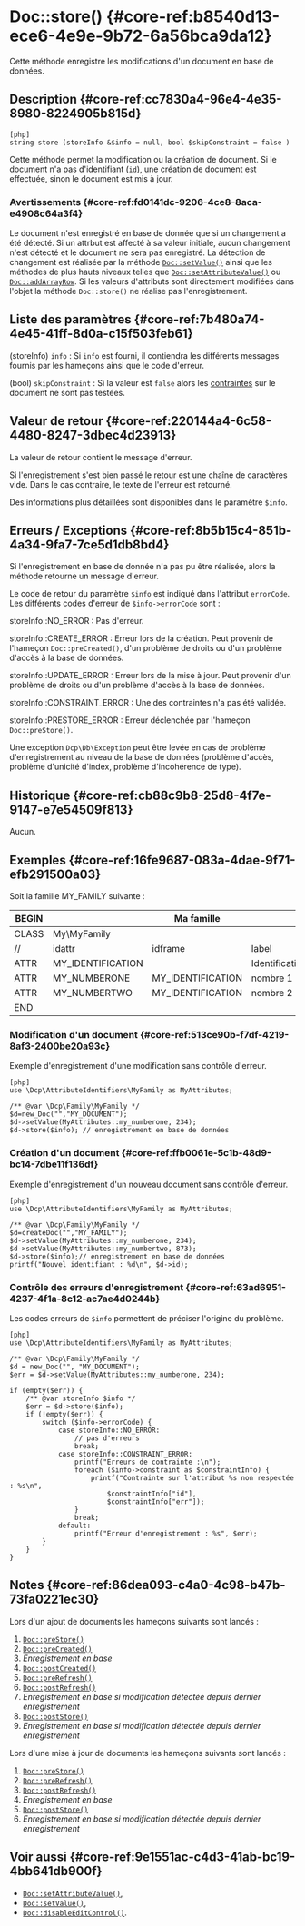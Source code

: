 # Doc::store() {#core-ref:b8540d13-ece6-4e9e-9b72-6a56bca9da12}

<div class="short-description">
Cette méthode enregistre les modifications d'un document en base de données.
</div>

## Description {#core-ref:cc7830a4-96e4-4e35-8980-8224905b815d}

    [php]
    string store (storeInfo &$info = null, bool $skipConstraint = false )

Cette méthode permet la modification ou la création de document. Si le document
n'a pas d'identifiant (`id`), une création de document est effectuée, sinon le
document est mis à jour.

### Avertissements {#core-ref:fd0141dc-9206-4ce8-8aca-e4908c64a3f4}

Le document n'est enregistré en base de donnée que si un changement a été
détecté. Si un attrbut est affecté à sa valeur initiale, aucun changement n'est
détecté et le document ne sera pas enregistré. La détection de changement est
réalisée par la méthode [`Doc::setValue()`][docsetvalue] ainsi que les méthodes
de plus hauts niveaux telles que [`Doc::setAttributeValue()`][docsetattrvalue]
ou [`Doc::addArrayRow`][addarrayrow]. Si les valeurs d'attributs sont
directement modifiées dans l'objet la méthode `Doc::store()` ne réalise pas
l'enregistrement.

## Liste des paramètres {#core-ref:7b480a74-4e45-41ff-8d0a-c15f503feb61}

(storeInfo) `info`
:   Si `info` est fourni, il contiendra les différents messages fournis par les
    hameçons ainsi que le code d'erreur.

(bool) `skipConstraint`
:   Si la valeur est `false` alors les [contraintes][contraintes] sur le
    document ne sont pas testées.


## Valeur de retour {#core-ref:220144a4-6c58-4480-8247-3dbec4d23913}

La valeur de retour contient le message d'erreur.

Si l'enregistrement s'est bien passé le retour est une chaîne de caractères
vide. Dans le cas contraire, le texte de l'erreur est retourné.

Des informations plus détaillées sont disponibles dans le paramètre `$info`.

## Erreurs / Exceptions {#core-ref:8b5b15c4-851b-4a34-9fa7-7ce5d1db8bd4}

Si l'enregistrement en base de donnée n'a pas pu être réalisée, alors la méthode
retourne un message d'erreur.

Le code de retour du paramètre `$info` est indiqué dans l'attribut `errorCode`. 
Les différents codes d'erreur de `$info->errorCode` sont :

storeInfo::NO_ERROR
:   Pas d'erreur.

storeInfo::CREATE_ERROR
:   Erreur lors de la création. Peut provenir de l'hameçon
    `Doc::preCreated()`, d'un problème de droits ou d'un problème d'accès à
    la base de données.

storeInfo::UPDATE_ERROR
:   Erreur lors de la mise à jour.  Peut provenir d'un problème de droits 
    ou d'un problème d'accès à la base de données.

storeInfo::CONSTRAINT_ERROR
:   Une des contraintes n'a pas été validée.

storeInfo::PRESTORE_ERROR
:   Erreur déclenchée par l'hameçon `Doc::preStore()`.

Une exception `Dcp\Db\Exception` peut être levée en cas de problème
d'enregistrement au niveau de la base de données (problème d'accès, problème
d'unicité d'index, problème d'incohérence de type).

## Historique {#core-ref:cb88c9b8-25d8-4f7e-9147-e7e54509f813}

Aucun.

## Exemples {#core-ref:16fe9687-083a-4dae-9f71-efb291500a03}

Soit la famille MY_FAMILY suivante :

| BEGIN |                   |     Ma famille    |                |     | MYFAMILY |       |     |     |
| ----- | ----------------- | ----------------- | -------------- | --- | -------- | ----- | --- | --- |
| CLASS | My\MyFamily       |                   |                |     |          |       |     |     |
| //    | idattr            | idframe           | label          | T   | A        | type  | ord | vis |
| ATTR  | MY_IDENTIFICATION |                   | Identification | N   | N        | frame | 10  | W   |
| ATTR  | MY_NUMBERONE      | MY_IDENTIFICATION | nombre 1       | Y   | N        | int   | 20  | W   |
| ATTR  | MY_NUMBERTWO      | MY_IDENTIFICATION | nombre 2       | N   | N        | int   | 30  | W   |
| END   |                   |                   |                |     |          |       |     |     |


### Modification d'un document {#core-ref:513ce90b-f7df-4219-8af3-2400be20a93c}

Exemple d'enregistrement d'une modification sans contrôle d'erreur.

    [php]
    use \Dcp\AttributeIdentifiers\MyFamily as MyAttributes;
    
    /** @var \Dcp\Family\MyFamily */
    $d=new_Doc("","MY_DOCUMENT");
    $d->setValue(MyAttributes::my_numberone, 234);
    $d->store($info); // enregistrement en base de données

### Création d'un document {#core-ref:ffb0061e-5c1b-48d9-bc14-7dbe11f136df}

Exemple d'enregistrement d'un nouveau document sans contrôle d'erreur.

    [php]
    use \Dcp\AttributeIdentifiers\MyFamily as MyAttributes;
    
    /** @var \Dcp\Family\MyFamily */
    $d=createDoc("","MY_FAMILY");
    $d->setValue(MyAttributes::my_numberone, 234);
    $d->setValue(MyAttributes::my_numbertwo, 873);
    $d->store($info);// enregistrement en base de données
    printf("Nouvel identifiant : %d\n", $d->id);

### Contrôle des erreurs d'enregistrement {#core-ref:63ad6951-4237-4f1a-8c12-ac7ae4d0244b}

Les codes erreurs de `$info` permettent de préciser l'origine du problème.

    [php]
    use \Dcp\AttributeIdentifiers\MyFamily as MyAttributes;
    
    /** @var \Dcp\Family\MyFamily */
    $d = new_Doc("", "MY_DOCUMENT");
    $err = $d->setValue(MyAttributes::my_numberone, 234);
    
    if (empty($err)) {
        /** @var storeInfo $info */
        $err = $d->store($info);
        if (!empty($err)) {
            switch ($info->errorCode) {
                case storeInfo::NO_ERROR:
                    // pas d'erreurs
                    break;
                case storeInfo::CONSTRAINT_ERROR:
                    printf("Erreurs de contrainte :\n");
                    foreach ($info->constraint as $constraintInfo) {
                        printf("Contrainte sur l'attribut %s non respectée : %s\n", 
                            $constraintInfo["id"], 
                            $constraintInfo["err"]);
                    }
                    break;
                default:
                    printf("Erreur d'enregistrement : %s", $err);
            }
        }
    }

## Notes {#core-ref:86dea093-c4a0-4c98-b47b-73fa0221ec30}

Lors d'un ajout de documents les hameçons suivants sont lancés :

1.  [`Doc::preStore()`][docprestore]
1.  [`Doc::preCreated()`][docprecreated]
1.  *Enregistrement en base*
1.  [`Doc::postCreated()`][docpostcreated]
1.  [`Doc::preRefresh()`][docprerefresh]
1.  [`Doc::postRefresh()`][docpostrefresh]  
1.  *Enregistrement en base si modification détectée depuis dernier
    enregistrement*
1.  [`Doc::postStore()`][docpoststore]  
1.  *Enregistrement en base si modification détectée depuis dernier
    enregistrement*

Lors d'une mise à jour de documents les hameçons suivants sont lancés :

1.  [`Doc::preStore()`][docprestore]
1.  [`Doc::preRefresh()`][docprerefresh]
1.  [`Doc::postRefresh()`][docpostrefresh]  
1.  *Enregistrement en base*
1.  [`Doc::postStore()`][docpoststore]  
1.  *Enregistrement en base si modification détectée depuis dernier
    enregistrement*

## Voir aussi {#core-ref:9e1551ac-c4d3-41ab-bc19-4bb641db900f}

*   [`Doc::setAttributeValue()`][docsetattrvalue],
*   [`Doc::setValue()`][docsetvalue],
*   [`Doc::disableEditControl()`][disableeditcontrol].

<!-- links -->
[docstore]:         #core-ref:b8540d13-ece6-4e9e-9b72-6a56bca9da12
[docpostcreated]:   #core-ref:b8f80e6b-a374-4bf4-bc76-47290cd69c45 "Hameçon Doc::postCreated()"
[docpoststore]:     #core-ref:99520a31-0aef-4bc6-b20a-114737059d17 "Hameçon Doc::postStore()"
[docprestore]:      #core-ref:3517da95-82fe-4adb-8bc4-ef49ca55edb0 "Hameçon Doc::preStore()"
[docprecreated]:    #core-ref:e85aa9d4-5e62-4a60-9d1c-f60433301747 "Hameçon Doc::preCreated()"
[docprerefresh]:    #core-ref:580d6be1-6b6a-439b-abd7-34b26cfaf2e5 "Hameçon Doc::preRefresh()"
[docpostrefresh]:   #core-ref:9352c534-3691-41e3-b293-599db8e9a4fd "Hameçon Doc::postRefresh()"
[contraintes]:      #core-ref:7b41906b-f199-41a4-94df-33b9ad34153b
[docaddrevision]:   #core-ref:882e3730-0483-4dbc-9b9d-0d0b5cc31d38
[docsetvalue]:      #core-ref:febc397f-e629-4d47-955d-27cab8f4ed2f
[docsetattrvalue]:  #core-ref:1e766800-b2e1-462b-9793-b0261ede8677
[disableeditcontrol]: #core-ref:b9844f4b-3e5c-4bbe-98ae-e71a4ba17239
[addarrayrow]:      #core-ref:d75110cb-24f6-4810-9b62-45ce6fd99e70
